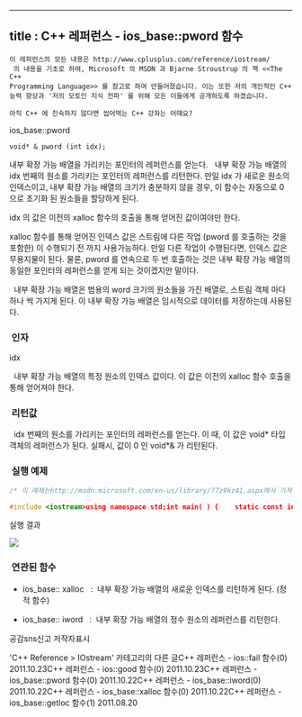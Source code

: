 ----------------
title : C++ 레퍼런스 - ios_base::pword 함수
--------------



```warning
이 레퍼런스의 모든 내용은 http://www.cplusplus.com/reference/iostream/
 의 내용을 기초로 하여, Microsoft 의 MSDN 과 Bjarne Stroustrup 의 책 <<The C++ 
Programming Language>> 를 참고로 하여 만들어졌습니다. 이는 또한 저의 개인적인 C++ 능력 향상과 '저의 모토인 지식 전파' 를 위해 모든 이들에게 공개하도록 하겠습니다.
```

```info
아직 C++ 에 친숙하지 않다면 씹어먹는 C++ 강좌는 어때요?
```


ios_base::pword





```info
void* & pword (int idx);
```

내부 확장 가능 배열을 가리키는 포인터의 레퍼런스를 얻는다. 
  내부 확장 가능 배열의 idx 번째의 원소를 가리키는 포인터의 레퍼런스를 리턴한다. 만일 idx 가 새로운 원소의 인덱스이고, 내부 확장 가능 배열의 크기가 충분하지 않을 경우, 이 함수는 자동으로 0 으로 초기화 된 원소들을 할당하게 된다. 

idx 의 값은 이전의 xalloc 함수의 호출을 통해 얻어진 값이여야만 한다.

xalloc 함수를 통해 얻어진 인덱스 값은 스트림에 다른 작업 (pword 를 호출하는 것을 포함한) 이 수행되기 전 까지 사용가능하다. 만일 다른 작업이 수행된다면, 인덱스 값은 무용지물이 된다. 물론, pword 를 연속으로 두 번 호출하는 것은 내부 확장 가능 배열의 동일한 포인터의 레퍼런스를 얻게 되는 것이겠지만 말이다.

  내부 확장 가능 배열은 범용의 word 크기의 원소들을 가진 배열로, 스트림 객체 마다 하나 씩 가지게 된다. 이 내부 확장 가능 배열은 임시적으로 데이터를 저장하는데 사용된다.



###  인자




idx

  내부 확장 가능 배열의 특정 원소의 인덱스 값이다. 이 값은 이전의 xalloc 함수 호출을 통해 얻어져야 한다.



###  리턴값



  idx 번째의 원소를 가리키는 포인터의 레퍼런스를 얻는다. 이 때, 이 값은 void* 타입 객체의 레퍼런스가 된다. 실패시, 값이 0 인 void*& 가 리턴된다. 



###  실행 예제


```cpp
/* 이 예제는http://msdn.microsoft.com/en-us/library/77z9kz41.aspx에서 가져왔습니다.pword 로 cin 객체의 내부 확장 가능 배열의 i 번째 원소에 testing 의 주소를 넣고 이를 출력한다. */

#include <iostream>using namespace std;int main( ) {    static const int i = ios_base::xalloc();    cin.pword( i ) = "testing";    cout << ( char * )cin.pword( i ) << endl;}
```


실행 결과


![](http://img1.daumcdn.net/thumb/R1920x0/?fname=http%3A%2F%2Fcfile2.uf.tistory.com%2Fimage%2F133CFD414EA216FB40D60D)



###  연관된 함수





* ios_base::
xalloc
  :  내부 확장 가능 배열의 새로운 인덱스를 리턴하게 된다. (정적 함수)

* ios_base::
iword
  :  내부 확장 가능 배열의 정수 원소의 레퍼런스를 리턴한다.





공감sns신고
저작자표시

'C++ Reference > IOstream' 카테고리의 다른 글C++ 레퍼런스 - ios::fail 함수(0)
2011.10.23C++ 레퍼런스 - ios::good 함수(0)
2011.10.23C++ 레퍼런스 - ios_base::pword 함수(0)
2011.10.22C++ 레퍼런스 - ios_base::iword(0)
2011.10.22C++ 레퍼런스 - ios_base::xalloc 함수(0)
2011.10.22C++ 레퍼런스 - ios_base::getloc 함수(1)
2011.08.20


